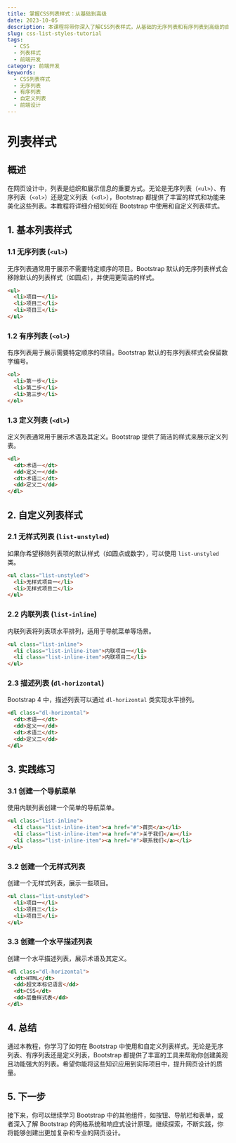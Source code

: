 ```yaml
---
title: 掌握CSS列表样式：从基础到高级
date: 2023-10-05
description: 本课程将带你深入了解CSS列表样式，从基础的无序列表和有序列表到高级的自定义列表样式，让你掌握如何创建美观且功能强大的列表。
slug: css-list-styles-tutorial
tags:
  - CSS
  - 列表样式
  - 前端开发
category: 前端开发
keywords:
  - CSS列表样式
  - 无序列表
  - 有序列表
  - 自定义列表
  - 前端设计
---
```


# 列表样式

## 概述

在网页设计中，列表是组织和展示信息的重要方式。无论是无序列表（`<ul>`）、有序列表（`<ol>`）还是定义列表（`<dl>`），Bootstrap 都提供了丰富的样式和功能来美化这些列表。本教程将详细介绍如何在 Bootstrap 中使用和自定义列表样式。

## 1. 基本列表样式

### 1.1 无序列表 (`<ul>`)

无序列表通常用于展示不需要特定顺序的项目。Bootstrap 默认的无序列表样式会移除默认的列表样式（如圆点），并使用更简洁的样式。

```html
<ul>
  <li>项目一</li>
  <li>项目二</li>
  <li>项目三</li>
</ul>
```

### 1.2 有序列表 (`<ol>`)

有序列表用于展示需要特定顺序的项目。Bootstrap 默认的有序列表样式会保留数字编号。

```html
<ol>
  <li>第一步</li>
  <li>第二步</li>
  <li>第三步</li>
</ol>
```

### 1.3 定义列表 (`<dl>`)

定义列表通常用于展示术语及其定义。Bootstrap 提供了简洁的样式来展示定义列表。

```html
<dl>
  <dt>术语一</dt>
  <dd>定义一</dd>
  <dt>术语二</dt>
  <dd>定义二</dd>
</dl>
```

## 2. 自定义列表样式

### 2.1 无样式列表 (`list-unstyled`)

如果你希望移除列表项的默认样式（如圆点或数字），可以使用 `list-unstyled` 类。

```html
<ul class="list-unstyled">
  <li>无样式项目一</li>
  <li>无样式项目二</li>
</ul>
```

### 2.2 内联列表 (`list-inline`)

内联列表将列表项水平排列，适用于导航菜单等场景。

```html
<ul class="list-inline">
  <li class="list-inline-item">内联项目一</li>
  <li class="list-inline-item">内联项目二</li>
</ul>
```

### 2.3 描述列表 (`dl-horizontal`)

Bootstrap 4 中，描述列表可以通过 `dl-horizontal` 类实现水平排列。

```html
<dl class="dl-horizontal">
  <dt>术语一</dt>
  <dd>定义一</dd>
  <dt>术语二</dt>
  <dd>定义二</dd>
</dl>
```

## 3. 实践练习

### 3.1 创建一个导航菜单

使用内联列表创建一个简单的导航菜单。

```html
<ul class="list-inline">
  <li class="list-inline-item"><a href="#">首页</a></li>
  <li class="list-inline-item"><a href="#">关于我们</a></li>
  <li class="list-inline-item"><a href="#">联系我们</a></li>
</ul>
```

### 3.2 创建一个无样式列表

创建一个无样式列表，展示一些项目。

```html
<ul class="list-unstyled">
  <li>项目一</li>
  <li>项目二</li>
  <li>项目三</li>
</ul>
```

### 3.3 创建一个水平描述列表

创建一个水平描述列表，展示术语及其定义。

```html
<dl class="dl-horizontal">
  <dt>HTML</dt>
  <dd>超文本标记语言</dd>
  <dt>CSS</dt>
  <dd>层叠样式表</dd>
</dl>
```

## 4. 总结

通过本教程，你学习了如何在 Bootstrap 中使用和自定义列表样式。无论是无序列表、有序列表还是定义列表，Bootstrap 都提供了丰富的工具来帮助你创建美观且功能强大的列表。希望你能将这些知识应用到实际项目中，提升网页设计的质量。

## 5. 下一步

接下来，你可以继续学习 Bootstrap 中的其他组件，如按钮、导航栏和表单，或者深入了解 Bootstrap 的网格系统和响应式设计原理。继续探索，不断实践，你将能够创建出更加复杂和专业的网页设计。